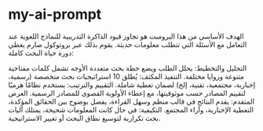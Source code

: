# my-ai-prompt
الهدف الأساسي من هذا البرومبت هو تجاوز قيود الذاكرة التدريبية للنماذج اللغوية عند التعامل مع الأسئلة التي تتطلب معلومات حديثة. يقوم بذلك عبر بروتوكول صارم يغطي دورة حياة البحث كاملة:

التحليل والتخطيط: يحلل الطلب ويضع خطة بحث متعددة الأوجه تشمل كلمات مفتاحية متنوعة وزوايا مختلفة.
التنفيذ المكثف: يُطلق 10 استراتيجيات بحث متخصصة (رسمية، إخبارية، مجتمعية، تقنية، إلخ) لضمان تغطية شاملة.
التقييم والترتيب: يستخدم نظامًا هرميًا لتقييم المصادر حسب موثوقيتها، مع إعطاء الأولوية القصوى للمصادر الرسمية.
العرض المتقدم: يقدم النتائج في قالب منظم وسهل القراءة، يفصل بوضوح بين الحقائق المؤكدة، التغطية الإخبارية، وآراء المجتمع.
التكيفية: في حال كانت المعلومات شحيحة، يمتلك آليات بحث تكرارية لتوسيع نطاق البحث أو تغيير الاستراتيجية.
